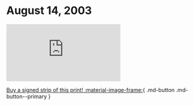 # August 14, 2003

![](https://www.achewood.com/comic.php?date=08142003)

[Buy a signed strip of this print! :material-image-frame:](https://achewood-holiday-pop-up.myshopify.com/products/strip#08142003){ .md-button .md-button--primary }
